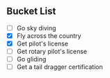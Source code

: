 Bucket List
-----------
- [ ] Go sky diving
- [x] Fly across the country
- [x] Get pilot's license
- [ ] Get rotary pilot's license
- [ ] Go gliding
- [ ] Get a tail dragger certification
